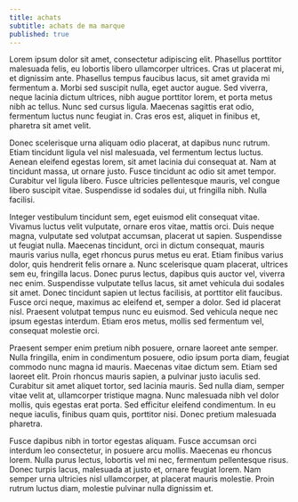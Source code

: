 ```yaml
---
title: achats
subtitle: achats de ma marque
published: true
---
```

Lorem ipsum dolor sit amet, consectetur adipiscing elit. Phasellus porttitor malesuada felis, eu lobortis libero ullamcorper ultrices. Cras ut placerat mi, et dignissim ante. Phasellus tempus faucibus lacus, sit amet gravida mi fermentum a. Morbi sed suscipit nulla, eget auctor augue. Sed viverra, neque lacinia dictum ultrices, nibh augue porttitor lorem, et porta metus nibh ac tellus. Nunc sed cursus ligula. Maecenas sagittis erat odio, fermentum luctus nunc feugiat in. Cras eros est, aliquet in finibus et, pharetra sit amet velit.

Donec scelerisque urna aliquam odio placerat, at dapibus nunc rutrum. Etiam tincidunt ligula vel nisl malesuada, vel fermentum lectus luctus. Aenean eleifend egestas lorem, sit amet lacinia dui consequat at. Nam at tincidunt massa, ut ornare justo. Fusce tincidunt ac odio sit amet tempor. Curabitur vel ligula libero. Fusce ultricies pellentesque mauris, vel congue libero suscipit vitae. Suspendisse id sodales dui, ut fringilla nibh. Nulla facilisi.

Integer vestibulum tincidunt sem, eget euismod elit consequat vitae. Vivamus luctus velit vulputate, ornare eros vitae, mattis orci. Duis neque magna, vulputate sed volutpat accumsan, placerat ut sapien. Suspendisse ut feugiat nulla. Maecenas tincidunt, orci in dictum consequat, mauris mauris varius nulla, eget rhoncus purus metus eu erat. Etiam finibus varius dolor, quis hendrerit felis ornare a. Nunc scelerisque quam placerat, ultrices sem eu, fringilla lacus. Donec purus lectus, dapibus quis auctor vel, viverra nec enim. Suspendisse vulputate tellus lacus, sit amet vehicula dui sodales sit amet. Donec tincidunt sapien ut lectus facilisis, at porttitor elit faucibus. Fusce orci neque, maximus ac eleifend et, semper a dolor. Sed id placerat nisl. Praesent volutpat tempus nunc eu euismod. Sed vehicula neque nec ipsum egestas interdum. Etiam eros metus, mollis sed fermentum vel, consequat molestie orci.

Praesent semper enim pretium nibh posuere, ornare laoreet ante semper. Nulla fringilla, enim in condimentum posuere, odio ipsum porta diam, feugiat commodo nunc magna id mauris. Maecenas vitae dictum sem. Etiam sed laoreet elit. Proin rhoncus mauris sapien, a pulvinar justo iaculis sed. Curabitur sit amet aliquet tortor, sed lacinia mauris. Sed nulla diam, semper vitae velit at, ullamcorper tristique magna. Nunc malesuada nibh vel dolor mollis, quis egestas erat porta. Sed efficitur eleifend condimentum. In eu neque iaculis, finibus quam quis, porttitor nisi. Donec pretium malesuada pharetra.

Fusce dapibus nibh in tortor egestas aliquam. Fusce accumsan orci interdum leo consectetur, in posuere arcu mollis. Maecenas eu rhoncus lorem. Nulla purus lectus, lobortis vel mi nec, fermentum pellentesque risus. Donec turpis lacus, malesuada at justo et, ornare feugiat lorem. Nam semper urna ultricies nisl ullamcorper, at placerat mauris molestie. Proin rutrum luctus diam, molestie pulvinar nulla dignissim et.
